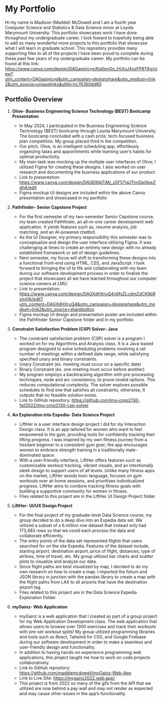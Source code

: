 # My Portfolio
Hi my name is Madison (Maddie) McDowell and I am a fourth year Computer Science and Statistics & Data Science minor at Loyola Marymount University. This portfolio showcases work I have done throughout my undergraduate career. I look foward to hopefully being able to add so many wonderful more projects to this portfolio that showcase what I will learn in graduate school. This repository provides many supporting files to all of the projects I have been proud to complete during these past few years of my undergraduate career.
My portfolio can be found at this link: https://www.canva.com/design/DAGapinjcyg/Ks6pnGn_HUtvJ4xzFP8TKg/view?utm_content=DAGapinjcyg&utm_campaign=designshare&utm_medium=link2&utm_source=uniquelinks&utlId=hc76360dd80
## Portfolio Overview

1. **Olive- Business Engineering Science Technology (BEST) Bootcamp Presentation**
   - In May 2024, I participated in the Business Engineering Science Technology (BEST) bootcamp through Loyola Marymount University. The bootcamp concluded with a cash prize, tech-focused business plan competition. My group placed third in the competition.
   - Our pitch, Olive, is an intelligent scheduling app, effortlessly organizing  tasks and appointments while learning user’s habits for optimal productivity.
   - My main task was mocking up the multiple user interfaces of Olive; I utilized Figma for creating these designs. I also worked on user research and documenting the business applications of our product.
   - Link to presentation: https://www.canva.com/design/DAGEl6jbTiM/_z5F57idJTnnDp0lpeZdhA/edit
   - Figma mockup UI designs are included within the above Canva presentation and showcased in my portfolio

2. **Pathfinder- Senior Capstone Project**
   - For the first semester of my two-semester Senior Capstone course, my team created Pathfinder, an all-in-one career development web application. It yields features such as, resume analysis, job matching, and an AI-powered chatbot.
   - As the UI Designer, my primary responsibility this semester was to conceptualize and design the user interface utilizing Figma. It was challenging at times to create an entirely new design with no already established framework or set of design guidelines.
   - Next semester, my focus will shift to transforming these designs into a functional front-end using HTML, CSS, and JavaScript. I look forward to bringing the UI to life and collaborating with my team during our software development process in order to finalize the project that showcases all we have learned throughout our computer science careers at LMU.
   - Link to presentation: https://www.canva.com/design/DAGXdHXruQ4/difsZLcdmZdCK9bRzirq1A/edit?utm_content=DAGXdHXruQ4&utm_campaign=designshare&utm_medium=link2&utm_source=sharebutton
   - Figma mockup UI design and presentation poster are included within the Pathfinder Senior Capstone folder and in my portfolio

3. **Constraint Satisfaction Problem (CSP) Solver- Java**
   - The constraint satisfaction problem (CSP) solver is a program I worked on for my Algorithms and Analysis class. It is a Java-based program designed to solve scheduling problems involving a set number of meetings within a defined date range, while satisfying specified unary and binary constraints.
   - Unary Constraint (ex. meeting must occur on a specific date)
   - Binary Constraint (ex. one meeting must occur before another)
   - My program employs a backtracking algorithm with pre-processing techniques, node and arc consistency, to prune invalid options. This reduces computational complexity. The solver explores possible schedules to find one that satisfies all constraints, otherwise, it outputs that no feasible solution exists.
   - Link to GitHub repository: https://github.com/lmu-cmsi2130-fall2022/lmu-cmsi2130-csp-solver

4. **An Exploration into Expedia- Data Science Project**
   - LiftHer is a user interface design project I did for my Interaction Design class. It is an app tailored for women who want to feel empowered in the gym, providing tools for confidently tracking their lifting progress. I was inspired by my own fitness journey from a hesitant beginner to a consistent gym goer; the app encourages women to embrace strength training in a traditionally male-dominated space.
   - With a user-friendly interface, LiftHer offers features such as customizable workout tracking, vibrant visuals, and an intentionally sleek design to support users of all levels. Unlike many fitness apps on the market, LiftHer avoids toxic language, focuses on gym workouts over at-home sessions, and prioritizes individualized progress. LiftHer aims to combine tracking fitness goals with building a supportive community for women in fitness.
   - Files related to this project are in the LiftHer UI Design Project folder

5. **LiftHer- UI/UX Design Project**
   - For the final project of my graduate-level Data Science course, my group decided to do a deep dive into an Expedia data set. We utilized a subset of a 6 million row dataset that instead only had 173,483 rows so that we could each process the data and collaborate efficiently.
   - The entry points of the data set represented flights that users searched for on the site Expedia. Features of the dataset include, starting airport, destination airport, price of flight, distances, type of airlines, time of travel, etc. My group utilized bar charts and scatter plots to visualize and analyze our data.
   - Since flight paths are best visualized by map, I decided to do my own research on how to create a map. I imported the folium and JSON library in junction with the pandas library to create a map with the flight paths from LAX to all airports that have the destination airport tag.
   - Files related to this project are in the Data Science Expedia Exploration Folder
     

6. **myGainz- Web Application**
   - myGainz is a web application that I created as part of a group project for my Web Application Development class. The web application that allows users to browse over 1300 exercises and track their workouts with pre-set workout splits! My group utilized programming libraries and tools such as React, Tailwind for CSS, and Google Firebase during our software development in order to make a seamless and user-friendly design and functionality.
   - In addition to having hands-on experience programming web applications, this project taught me how to work on code projects collaboratively.
   - Link to GitHub repository: https://github.com/maddiemcdowell/myGainz-Web-App
   - Link to Live Site: https://mygainz2022.web.app/
   - This project is from 2022 so many of the gifs from the API that we utilized are now behind a pay wall and may not render as expected and may cause other issues in the app’s functionality.
 


 
